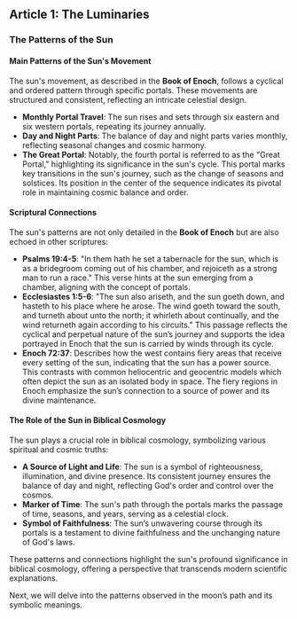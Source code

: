 ## Article 1: The Luminaries

### The Patterns of the Sun

#### Main Patterns of the Sun's Movement

The sun's movement, as described in the **Book of Enoch**, follows a cyclical and ordered pattern through specific portals. These movements are structured and consistent, reflecting an intricate celestial design.

- **Monthly Portal Travel**: The sun rises and sets through six eastern and six western portals, repeating its journey annually.
- **Day and Night Parts**: The balance of day and night parts varies monthly, reflecting seasonal changes and cosmic harmony.
- **The Great Portal**: Notably, the fourth portal is referred to as the "Great Portal," highlighting its significance in the sun's cycle. This portal marks key transitions in the sun's journey, such as the change of seasons and solstices. Its position in the center of the sequence indicates its pivotal role in maintaining cosmic balance and order.

#### Scriptural Connections

The sun's patterns are not only detailed in the **Book of Enoch** but are also echoed in other scriptures:

- **Psalms 19:4-5**: "In them hath he set a tabernacle for the sun, which is as a bridegroom coming out of his chamber, and rejoiceth as a strong man to run a race." This verse hints at the sun emerging from a chamber, aligning with the concept of portals.
- **Ecclesiastes 1:5-6**: "The sun also ariseth, and the sun goeth down, and hasteth to his place where he arose. The wind goeth toward the south, and turneth about unto the north; it whirleth about continually, and the wind returneth again according to his circuits." This passage reflects the cyclical and perpetual nature of the sun’s journey and supports the idea portrayed in Enoch that the sun is carried by winds through its cycle.
- **Enoch 72:37**: Describes how the west contains fiery areas that receive every setting of the sun, indicating that the sun has a power source. This contrasts with common heliocentric and geocentric models which often depict the sun as an isolated body in space. The fiery regions in Enoch emphasize the sun’s connection to a source of power and its divine maintenance.

#### The Role of the Sun in Biblical Cosmology

The sun plays a crucial role in biblical cosmology, symbolizing various spiritual and cosmic truths:

- **A Source of Light and Life**: The sun is a symbol of righteousness, illumination, and divine presence. Its consistent journey ensures the balance of day and night, reflecting God's order and control over the cosmos.
- **Marker of Time**: The sun's path through the portals marks the passage of time, seasons, and years, serving as a celestial clock.
- **Symbol of Faithfulness**: The sun’s unwavering course through its portals is a testament to divine faithfulness and the unchanging nature of God's laws.

These patterns and connections highlight the sun's profound significance in biblical cosmology, offering a perspective that transcends modern scientific explanations.

Next, we will delve into the patterns observed in the moon’s path and its symbolic meanings.

